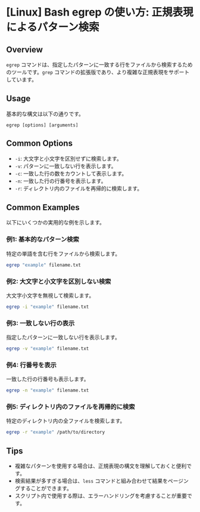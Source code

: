 # [Linux] Bash egrep の使い方: 正規表現によるパターン検索

## Overview
`egrep` コマンドは、指定したパターンに一致する行をファイルから検索するためのツールです。`grep` コマンドの拡張版であり、より複雑な正規表現をサポートしています。

## Usage
基本的な構文は以下の通りです。

```
egrep [options] [arguments]
```

## Common Options
- `-i`: 大文字と小文字を区別せずに検索します。
- `-v`: パターンに一致しない行を表示します。
- `-c`: 一致した行の数をカウントして表示します。
- `-n`: 一致した行の行番号を表示します。
- `-r`: ディレクトリ内のファイルを再帰的に検索します。

## Common Examples
以下にいくつかの実用的な例を示します。

### 例1: 基本的なパターン検索
特定の単語を含む行をファイルから検索します。
```bash
egrep "example" filename.txt
```

### 例2: 大文字と小文字を区別しない検索
大文字小文字を無視して検索します。
```bash
egrep -i "example" filename.txt
```

### 例3: 一致しない行の表示
指定したパターンに一致しない行を表示します。
```bash
egrep -v "example" filename.txt
```

### 例4: 行番号を表示
一致した行の行番号も表示します。
```bash
egrep -n "example" filename.txt
```

### 例5: ディレクトリ内のファイルを再帰的に検索
特定のディレクトリ内の全ファイルを検索します。
```bash
egrep -r "example" /path/to/directory
```

## Tips
- 複雑なパターンを使用する場合は、正規表現の構文を理解しておくと便利です。
- 検索結果が多すぎる場合は、`less` コマンドと組み合わせて結果をページングすることができます。
- スクリプト内で使用する際は、エラーハンドリングを考慮することが重要です。